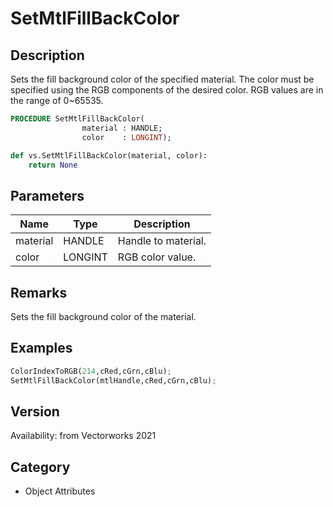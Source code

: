 # SetMtlFillBackColor

## Description
Sets the fill background color of the specified material. The color must be specified using the RGB components of the desired color. RGB values are in the range of 0~65535.

```pascal
PROCEDURE SetMtlFillBackColor(
				material : HANDLE;
				color    : LONGINT);
```

```python
def vs.SetMtlFillBackColor(material, color):
    return None
```

## Parameters
|Name|Type|Description|
|---|---|---|
|material|HANDLE|Handle to material.|
|color|LONGINT|RGB color value.|

## Remarks
Sets the fill background color of the material.

## Examples
```python
ColorIndexToRGB(214,cRed,cGrn,cBlu);
SetMtlFillBackColor(mtlHandle,cRed,cGrn,cBlu);
```

## Version
Availability: from Vectorworks 2021

## Category
* Object Attributes

